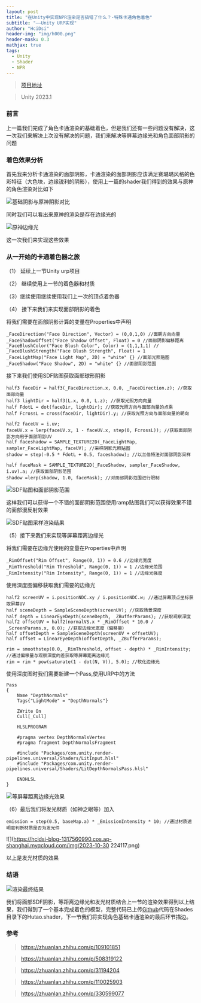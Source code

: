 ```yaml
---
layout: post
title: "在Unity中实现NPR渲染是否搞错了什么？-特殊卡通角色着色"
subtitle: "——Unity URP实现"
author: "HciDsi"
header-img: "img/h000.png"
header-mask: 0.3
mathjax: true
tags:
  - Unity
  - Shader
  - NPR
---
```

>[项目地址](https://github.com/HciDsi/GenshinRender_Like)

>Unity 2023.1
### 前言

上一篇我们完成了角色卡通渲染的基础着色，但是我们还有一些问题没有解决，这一次我们来解决上次没有解决的问题，我们来解决等屏幕边缘光和角色面部阴影的问题

### 着色效果分析

首先我来分析卡通渲染的面部阴影，卡通渲染的面部阴影应该满足赛璐璐风格的色彩特征（大色块，边缘锐利的阴影），使用上一篇的shader我们得到的效果与原神的角色渲染对比如下

![基础阴影与原神阴影对比](https://hcidsi-blog-1317560990.cos.ap-shanghai.myqcloud.com/img/sh3001.jpg)

同时我们可以看出来原神的渲染是存在边缘光的

![原神边缘光](https://hcidsi-blog-1317560990.cos.ap-shanghai.myqcloud.com/img/Snipaste_2023-10-30_21-15-43.png)

这一次我们来实现这些效果

### 从一开始的卡通着色器之旅

（1） 延续上一节Unity urp项目

（2） 继续使用上一节的着色器和材质

（3）继续使用继续使用我们上一次的顶点着色器
    

（4） 接下来我们来实现面部阴影的着色

 将我们需要在面部阴影计算的变量在Properties中声明


    _FaceDirection("Face Direction", Vector) = (0,0,1,0) //面朝方向向量
    _FaceShadowOffset("Face Shadow Offset", Float) = 0 //面部阴影偏移距离
    _FaceBlushColor("Face Blush Color", Color) = (1,1,1,1) //
    _FaceBlushStrength("Face Blush Strength", Float) = 1
    _FaceLightMap("Face Light Map", 2D) = "white" {} //面部光照贴图
    _FaceShadow("Face Shadow", 2D) = "white" {} //面部阴影范围

接下来我们使用SDF贴图获取面部球形阴影



    half3 faceDir = half3(_FaceDirection.x, 0.0, _FaceDirection.z); //获取面部向量
    half3 lightDir = half3(L.x, 0.0, L.z); //获取光照方向向量
    half FdotL = dot(faceDir, lightDir); //获取光照方向与面部向量的点乘
    half FcrossL = cross(faceDir, lightDir).y; //获取光照方向与面部向量的朝向

    half2 faceUV = i.uv;
    faceUV.x = lerp(faceUV.x, 1 - faceUV.x, step(0, FcrossL)); //获取面部阴影方向用于面部阴影UV
    half faceshadow = SAMPLE_TEXTURE2D(_FaceLightMap, sampler_FaceLightMap, faceUV); //采样阴影光照贴图
    shadow = step(-0.5 * FdotL + 0.5, faceshadow); //以兰伯特法对面部阴影采样

    half faceMask = SAMPLE_TEXTURE2D(_FaceShadow, sampler_FaceShadow, i.uv).a; //获取面部阴影范围 
    shadow =lerp(shadow, 1.0, faceMask); //对面部阴影范围进行限制

![SDF贴图和面部阴影范围](https://hcidsi-blog-1317560990.cos.ap-shanghai.myqcloud.com/img/sh3003.png)

这样我们可以获得一个不错的面部阴影范围使用ramp贴图我们可以获得效果不错的面部漫反射效果

![SDF贴图采样渲染结果](https://hcidsi-blog-1317560990.cos.ap-shanghai.myqcloud.com/img/SH3003.png)

（5）接下来我们来实现等屏幕距离边缘光

将我们需要在边缘光使用的变量在Properties中声明

    _RimOffset("Rim Offset", Range(0, 1)) = 0.6 //边缘光宽度
    _RimThreshold("Rim Threshold", Range(0, 1)) = 1 //边缘光范围
    _RimIntensity("Rim Intensity", Range(0, 1)) = 1 //边缘光强度

使用深度图偏移获取我们需要的边缘光

    half2 screenUV = i.positionNDC.xy / i.positionNDC.w; //通过屏幕顶点坐标获取屏幕UV 
    half sceneDepth = SampleSceneDepth(screenUV); //获取场景深度
    half depth = LinearEyeDepth(sceneDepth, _ZBufferParams); //获取观察深度
    half2 offsetUV = half2(normalVS.x * _RimOffset * 10.0 / _ScreenParams.x, 0.0); //获取边缘光宽度（偏移量）
    half offsetDepth = SampleSceneDepth(screenUV + offsetUV);
    half offset = LinearEyeDepth(offsetDepth, _ZBufferParams);

    rim = smoothstep(0.0, _RimThreshold, offset - depth) * _RimIntensity; //通过偏移量与观察深度的差获取等屏幕距离边缘光
    rim = rim * pow(saturate(1 - dot(N, V)), 5.0); //软化边缘光

使用深度图时我们需要新建一个Pass,使用URP中的方法

    Pass
    {
        Name "DepthNormals"
        Tags{"LightMode" = "DepthNormals"}

        ZWrite On
        Cull[_Cull]

        HLSLPROGRAM

        #pragma vertex DepthNormalsVertex
        #pragma fragment DepthNormalsFragment

        #include "Packages/com.unity.render-pipelines.universal/Shaders/LitInput.hlsl"
        #include "Packages/com.unity.render-pipelines.universal/Shaders/LitDepthNormalsPass.hlsl"

        ENDHLSL
    }

![等屏幕距离边缘光效果](https://hcidsi-blog-1317560990.cos.ap-shanghai.myqcloud.com/img/Snipaste_2023-10-31_11-54-04.png)

（6）最后我们将发光材质（如神之眼等）加入

    emission = step(0.5, baseMap.a) * _EmissionIntensity * 10; //通过材质透明度判断材质是否为发光件

![](https://hcidsi-blog-1317560990.cos.ap-shanghai.myqcloud.com/img/2023-10-30 224117.png)

以上是发光材质的效果

### 结语

![渲染最终结果](https://hcidsi-blog-1317560990.cos.ap-shanghai.myqcloud.com/img/Snipaste_2023-10-31_16-46-45.png)

我们将面部SDF阴影，等距离边缘光和发光材质结合上一节的渲染效果得到以上结果，我们得到了一个基本完成着色的模型，完整代码已上传[Github](https://github.com/HciDsi/GenshinRender_Like)代码在Shades目录下的Hutao.shader，下一节我们将实现角色基础卡通渲染的最后环节描边。

    
### 参考
>https://zhuanlan.zhihu.com/p/109101851

>https://zhuanlan.zhihu.com/p/508319122

>https://zhuanlan.zhihu.com/p/31194204

>https://zhuanlan.zhihu.com/p/110025903

>https://zhuanlan.zhihu.com/p/330599077